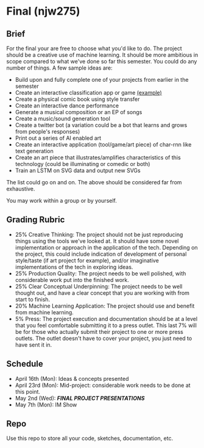# Final (njw275)

## Brief
For the final your are free to choose what you'd like to do. The project should be a creative use of machine learning. It should be more ambitious in scope compared to what we've done so far this semester. You could do any number of things. A few sample ideas are:
* Build upon and fully complete one of your projects from earlier in the semester
* Create an interactive classification app or game [(example)](https://experiments.withgoogle.com/ai/emoji-scavenger)
* Create a physical comic book using style transfer
* Create an interactive dance performance
* Generate a musical composition or an EP of songs
* Create a music/sound generation tool
* Create a twitter bot (a variation could be a bot that learns and grows from people's responses)
* Print out a series of AI enabled art
* Create an interactive application (tool/game/art piece) of char-rnn like text generation 
* Create an art piece that illustrates/amplifies characteristics of this technology (could be illuminating or comedic or both)
* Train an LSTM on SVG data and output new SVGs

The list could go on and on. The above should be considered far from exhaustive.

You may work within a group or by yourself. 

## Grading Rubric
* 25% Creative Thinking: The project should not be just reproducing things using the tools we've looked at. It should have some novel implementation or approach in the application of the tech. Depending on the project, this could include indication of development of personal style/taste (if art project for example), and/or imaginative implementations of the tech in exploring ideas. 
* 25% Production Quality: The project needs to be well polished, with considerable work put into the finished work.
* 25% Clear Conceptual Underpinning: The project needs to be well thought out, and have a clear concept that you are working with from start to finish.
* 20% Machine Learning Application: The project should use and benefit from machine learning.
* 5% Press: The project execution and documentation should be at a level that you feel comfortable submitting it to a press outlet. This last 7% will be for those who actually submit their project to one or more press outlets. The outlet doesn't have to cover your project, you just need to have sent it in.


## Schedule
* April 16th (Mon): Ideas & concepts presented
* April 23rd (Mon): Mid-project: considerable work needs to be done at this point.
* May 2nd (Wed): ***FINAL PROJECT PRESENTATIONS***
* May 7th (Mon): IM Show

## Repo
Use this repo to store all your code, sketches, documentation, etc.
